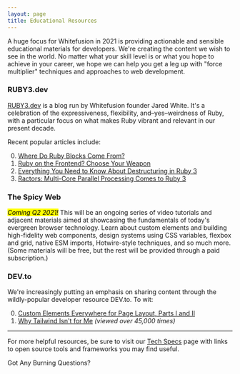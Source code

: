 ```yaml
---
layout: page
title: Educational Resources
---
```


A huge focus for Whitefusion in 2021 is providing actionable and sensible educational materials for developers. We're creating the content we wish to see in the world. No matter what your skill level is or what you hope to achieve in your career, we hope we can help you get a leg up with "force multiplier" techniques and approaches to web development.

### RUBY3.dev

[RUBY3.dev](https://www.ruby3.dev) is a blog run by Whitefusion founder Jared White. It's a celebration of the expressiveness, flexibility, and–yes–weirdness of Ruby, with a particular focus on what makes Ruby vibrant and relevant in our present decade.

Recent popular articles include:

0. [Where Do Ruby Blocks Come From?](https://www.ruby3.dev/syntax-and-metaprogramming/2020/11/19/where-do-blocks-come-from/)
0. [Ruby on the Frontend? Choose Your Weapon](https://www.ruby3.dev/frontend-development/2020/12/03/ruby-on-the-frontend/)
0. [Everything You Need to Know About Destructuring in Ruby 3](https://www.ruby3.dev/ruby-3-fundamentals/2021/01/06/everything-you-need-to-know-about-destructuring-in-ruby-3/)
0. [Ractors: Multi-Core Parallel Processing Comes to Ruby 3](https://www.ruby3.dev/ruby-3-fundamentals/2021/01/27/ractors-multi-core-parallel-processing-in-ruby-3/)

### The Spicy Web

<mark markdown="span">_Coming Q2 2021!_</mark> This will be an ongoing series of video tutorials and adjacent materials aimed at showcasing the fundamentals of today's evergreen browser technology. Learn about custom elements and building high-fidelity web components, design systems using CSS variables, flexbox and grid, native ESM imports, Hotwire-style techniques, and so much more. (Some materials will be free, but the rest will be provided through a paid subscription.)

### DEV.to

We're increasingly putting an emphasis on sharing content through the wildly-popular developer resource DEV.to. To wit:

0. [Custom Elements Everywhere for Page Layout, Parts I and II](https://dev.to/jaredcwhite/custom-elements-everywhere-for-page-layout-parts-i-and-ii-438p)
0. [Why Tailwind Isn't for Me](https://dev.to/jaredcwhite/why-tailwind-isn-t-for-me-5c90) _(viewed over 45,000 times)_

----

For more helpful resources, be sure to visit our [Tech Specs](/tech/) page with links to open source tools and frameworks you may find useful.

<sl-button type="primary" size="large" pill onclick="document.querySelector('sl-dialog').show()">Got Any Burning Questions?</sl-button>
